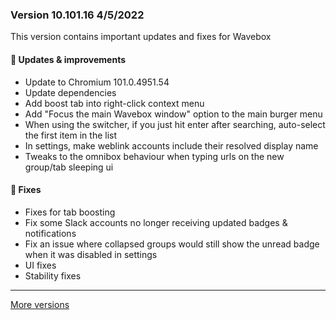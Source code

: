 <h3>Version 10.101.16 <span class="date">4/5/2022</span></h3>
<p>
  This version contains important updates and fixes for Wavebox
</p>

<h4>🔧 Updates &amp; improvements</h4>
<ul>
  <li>Update to Chromium 101.0.4951.54</li>
  <li>Update dependencies</li>
  <li>Add boost tab into right-click context menu</li>
  <li>Add "Focus the main Wavebox window" option to the main burger menu</li>
  <li>When using the switcher, if you just hit enter after searching, auto-select the first item in the list</li>
  <li>In settings, make weblink accounts include their resolved display name</li>
  <li>Tweaks to the omnibox behaviour when typing urls on the new group/tab sleeping ui</li>
</ul>

<h4>🐛 Fixes</h4>
<ul>
  <li>Fixes for tab boosting</li>
  <li>Fix some Slack accounts no longer receiving updated badges &amp; notifications</li>
  <li>Fix an issue where collapsed groups would still show the unread badge when it was disabled in settings</li>
  <li>UI fixes</li>
  <li>Stability fixes</li>
</ul>

---

[More versions](https://wavebox.io/changelog/stable/)